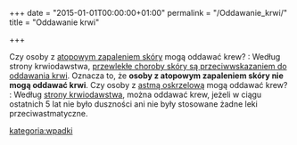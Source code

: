 +++
date = "2015-01-01T00:00:00+01:00"
permalink = "/Oddawanie_krwi/"
title = "Oddawanie krwi"

+++

Czy osoby z [atopowym zapaleniem skóry](/atopedia/atopowe_zapalenie_skóry "wikilink") mogą oddawać krew? : Według strony krwiodawstwa, [przewlekłe choroby skóry są przeciwwskazaniem do oddawania krwi](http://www.krwiodawstwo.pl/index.php?ac=web&webID=8&section1=45). Oznacza to, że **osoby z atopowym zapaleniem skóry nie mogą oddawać krwi**.
Czy osoby z [astmą oskrzelową](/atopedia/astma_oskrzelowa "wikilink") mogą oddawać krew? : Według [strony krwiodawstwa](http://www.krwiodawstwo.pl/?status=3&id=36&dzial=4), można oddawać krew, jeżeli w ciągu ostatnich 5 lat nie było duszności ani nie były stosowane żadne leki przeciwastmatyczne.

[kategoria:wpadki](/atopedia/kategoria:wpadki "wikilink")